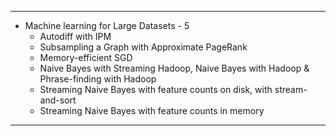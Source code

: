 ***
* Machine learning for Large Datasets - 5
  * Autodiff with IPM
  * Subsampling a Graph with Approximate PageRank
  * Memory-efficient SGD
  * Naive Bayes with Streaming Hadoop, Naive Bayes with Hadoop & Phrase-finding with Hadoop
  * Streaming Naive Bayes with feature counts on disk, with stream-and-sort
  * Streaming Naive Bayes with feature counts in memory
***

